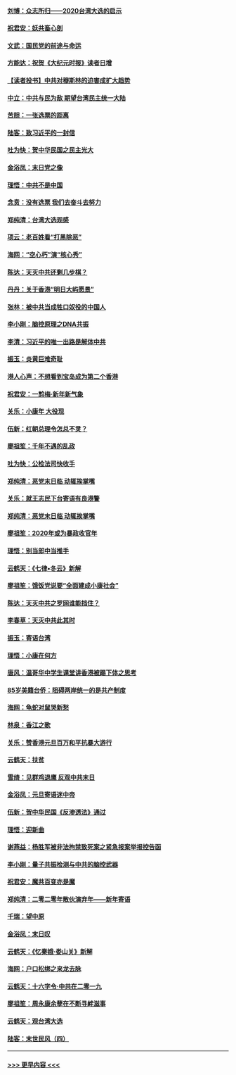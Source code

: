 #### [刘博：众志所归——2020台湾大选的启示](../pages/nsc993/n11796878.md?t=01161601) 
#### [祝君安：妖共畜心剖](../pages/nsc993/n11794273.md?t=01161601) 
#### [文武：国民党的前途与命运](../pages/nsc993/n11794198.md?t=01161601) 
#### [方能达：祝贺《大纪元时报》读者日增](../pages/nsc993/n11793807.md?t=01161601) 
#### [【读者投书】中共对穆斯林的迫害成扩大趋势](../pages/nsc993/n11791371.md?t=01161601) 
#### [中立：中共与民为敌 期望台湾民主统一大陆](../pages/nsc993/n11790392.md?t=01161601) 
#### [苦胆：一张选票的距离](../pages/nsc993/n11788914.md?t=01161601) 
#### [陆客：致习近平的一封信](../pages/nsc993/n11788867.md?t=01161601) 
#### [吐为快：贺中华民国之民主光大](../pages/nsc993/n11788618.md?t=01161601) 
#### [金浴凤：末日党之像](../pages/nsc993/n11787475.md?t=01161601) 
#### [理悟：中共不是中国](../pages/nsc993/n11787463.md?t=01161601) 
#### [念贲：没有选票  我们去奋斗去努力](../pages/nsc993/n11787398.md?t=01161601) 
#### [郑纯清：台湾大选观感](../pages/nsc993/n11786210.md?t=01161601) 
#### [项云：老百姓看“打黑除恶”](../pages/nsc993/n11785398.md?t=01161601) 
#### [海网：“空心朽”演“核心秀”](../pages/nsc993/n11783874.md?t=01161601) 
#### [陈达：天灭中共还剩几步棋？](../pages/nsc993/n11783719.md?t=01161601) 
#### [丹丹：关于香港“明日大屿愿景”](../pages/nsc993/n11783273.md?t=01161601) 
#### [张林：被中共当成牲口奴役的中国人](../pages/nsc993/n11782397.md?t=01161601) 
#### [李小刚：脑控原理之DNA共振](../pages/nsc993/n11780962.md?t=01161601) 
#### [李清：习近平的唯一出路是解体中共](../pages/nsc993/n11780866.md?t=01161601) 
#### [振玉：炎黄巨难奇耻](../pages/nsc993/n11779632.md?t=01161601) 
#### [港人心声：不想看到宝岛成为第二个香港](../pages/nsc993/n11778817.md?t=01161601) 
#### [祝君安：一剪梅‧新年新气象](../pages/nsc993/n11776340.md?t=01161601) 
#### [关乐：小康年 大役现](../pages/nsc993/n11774213.md?t=01161601) 
#### [伍新：红朝总理令怎总不灵？](../pages/nsc993/n11770813.md?t=01161601) 
#### [廖祖笙：千年不遇的乱政](../pages/nsc993/n11770373.md?t=01161601) 
#### [吐为快：公检法司快收手](../pages/nsc993/n11770359.md?t=01161601) 
#### [郑纯清：恶党末日临 动辄挨掌嘴](../pages/nsc993/n11769912.md?t=01161601) 
#### [关乐：就王志民下台寄语有良港警](../pages/nsc993/n11769903.md?t=01161601) 
#### [郑纯清：恶党末日临 动辄挨掌嘴](../pages/nsc993/n11769356.md?t=01161601) 
#### [廖祖笙：2020年或为暴政收官年](../pages/nsc993/n11768216.md?t=01161601) 
#### [理悟：别当郎中当推手](../pages/nsc993/n11768243.md?t=01161601) 
#### [云鹤天：《七律▪冬云》新解](../pages/nsc993/n11768204.md?t=01161601) 
#### [廖祖笙：饿饭党说要“全面建成小康社会”](../pages/nsc993/n11767482.md?t=01161601) 
#### [陈达：天灭中共之罗网谁能挡住？](../pages/nsc993/n11767465.md?t=01161601) 
#### [李春草：天灭中共此其时](../pages/nsc993/n11767452.md?t=01161601) 
#### [振玉：寄语台湾](../pages/nsc993/n11767432.md?t=01161601) 
#### [理悟：小康在何方](../pages/nsc993/n11767394.md?t=01161601) 
#### [唐风：温哥华中学生课堂讲香港被踢下体之思考](../pages/nsc993/n11766848.md?t=01161601) 
#### [85岁美籍台侨：阻碍两岸统一的是共产制度](../pages/nsc993/n11765043.md?t=01161601) 
#### [海网：龟蛇对鼠哭新愁](../pages/nsc993/n11764895.md?t=01161601) 
#### [林泉：香江之歌](../pages/nsc993/n11764415.md?t=01161601) 
#### [关乐：赞香港元旦百万和平抗暴大游行](../pages/nsc993/n11764382.md?t=01161601) 
#### [云鹤天：扶贫](../pages/nsc993/n11764245.md?t=01161601) 
#### [雪绮：见群鸡退鹰  反观中共末日](../pages/nsc993/n11762112.md?t=01161601) 
#### [金浴凤：元旦寄语迷中帝](../pages/nsc993/n11761788.md?t=01161601) 
#### [伍新：贺中华民国《反渗透法》通过](../pages/nsc993/n11761994.md?t=01161601) 
#### [理悟：迎新曲](../pages/nsc993/n11761152.md?t=01161601) 
#### [谢燕益：杨胜军被非法拘禁致死案之紧急报案举报控告函](../pages/nsc993/n11756134.md?t=01161601) 
#### [李小刚：量子共振检测与中共的脑控武器](../pages/nsc993/n11754518.md?t=01161601) 
#### [祝君安：魔共百变亦是魔](../pages/nsc993/n11754469.md?t=01161601) 
#### [郑纯清：二零二零年散伙演弃年——新年寄语](../pages/nsc993/n11754195.md?t=01161601) 
#### [千瑞：望中原](../pages/nsc993/n11754159.md?t=01161601) 
#### [金浴凤：末日叹](../pages/nsc993/n11752359.md?t=01161601) 
#### [云鹤天：《忆秦娥‧娄山关》新解](../pages/nsc993/n11752348.md?t=01161601) 
#### [海网：户口松绑之来龙去脉](../pages/nsc993/n11752328.md?t=01161601) 
#### [云鹤天：十六字令‧中共在二零一九](../pages/nsc993/n11752305.md?t=01161601) 
#### [廖祖笙：周永康余孽在不断寻衅滋事](../pages/nsc993/n11751013.md?t=01161601) 
#### [云鹤天：观台湾大选](../pages/nsc993/n11751007.md?t=01161601) 
#### [陆客：末世民风（四）](../pages/nsc993/n11749203.md?t=01161601) 

----
#### [ >>> 更早内容 <<< ](../indexes/nsc993-earlier.md)
